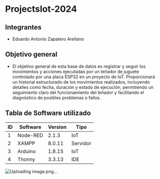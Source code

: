 # ProjectsIot-2024
## Integrantes
* Eduardo Antonio Zapatero Arellano
## Objetivo general 
* El objetivo general de esta base de datos es registrar y seguir los movimientos y acciones ejecutadas por un leñador de juguete controlado por una placa ESP32 en un proyecto de IoT. Proporcionará un historial estructurado de los movimientos realizados, incluyendo detalles como fecha, duración y estado de ejecución, permitiendo un seguimiento claro del funcionamiento del leñador y facilitando el diagnóstico de posibles problemas o fallos.
## Tabla de Software utilizado
| ID | Software  | Version | Tipo    |
|----|-----------|---------|---------|
| 1  | Node-RED  | 2.1.3   | IoT     |
| 2  | XAMPP     | 8.0.11  | Servidor|
| 3  | Arduino   | 1.8.15  | IoT     |
| 4  | Thonny    | 3.3.13  | IDE     |

![Uploading image.png…]()



